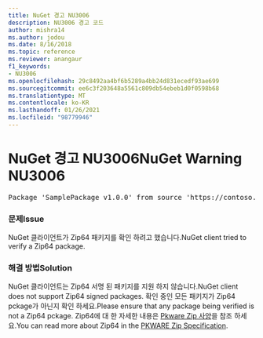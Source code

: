 ```yaml
---
title: NuGet 경고 NU3006
description: NU3006 경고 코드
author: mishra14
ms.author: jodou
ms.date: 8/16/2018
ms.topic: reference
ms.reviewer: anangaur
f1_keywords:
- NU3006
ms.openlocfilehash: 29c8492aa4bf6b5289a4bb24d831ecedf93ae699
ms.sourcegitcommit: ee6c3f203648a5561c809db54ebeb1d0f0598b68
ms.translationtype: MT
ms.contentlocale: ko-KR
ms.lasthandoff: 01/26/2021
ms.locfileid: "98779946"
---
```

# <a name="nuget-warning-nu3006"></a><span data-ttu-id="e89f7-103">NuGet 경고 NU3006</span><span class="sxs-lookup"><span data-stu-id="e89f7-103">NuGet Warning NU3006</span></span>

<pre>Package 'SamplePackage v1.0.0' from source 'https://contoso.com/index.json': Signed Zip64 packages are not supported.</pre>

### <a name="issue"></a><span data-ttu-id="e89f7-104">문제</span><span class="sxs-lookup"><span data-stu-id="e89f7-104">Issue</span></span>

<span data-ttu-id="e89f7-105">NuGet 클라이언트가 Zip64 패키지를 확인 하려고 했습니다.</span><span class="sxs-lookup"><span data-stu-id="e89f7-105">NuGet client tried to verify a Zip64 package.</span></span>


### <a name="solution"></a><span data-ttu-id="e89f7-106">해결 방법</span><span class="sxs-lookup"><span data-stu-id="e89f7-106">Solution</span></span>

<span data-ttu-id="e89f7-107">NuGet 클라이언트는 Zip64 서명 된 패키지를 지원 하지 않습니다.</span><span class="sxs-lookup"><span data-stu-id="e89f7-107">NuGet client does not support Zip64 signed packages.</span></span> <span data-ttu-id="e89f7-108">확인 중인 모든 패키지가 Zip64 pckage가 아닌지 확인 하세요.</span><span class="sxs-lookup"><span data-stu-id="e89f7-108">Please ensure that any package being verified is not a Zip64 pckage.</span></span> <span data-ttu-id="e89f7-109">Zip64에 대 한 자세한 내용은 [Pkware Zip 사양](https://pkware.cachefly.net/webdocs/casestudies/APPNOTE.TXT)을 참조 하세요.</span><span class="sxs-lookup"><span data-stu-id="e89f7-109">You can read more about Zip64 in the [PKWARE Zip Specification](https://pkware.cachefly.net/webdocs/casestudies/APPNOTE.TXT).</span></span>


